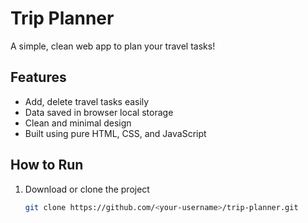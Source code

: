# Trip Planner

A simple, clean web app to plan your travel tasks!

## Features
- Add, delete travel tasks easily
- Data saved in browser local storage
- Clean and minimal design
- Built using pure HTML, CSS, and JavaScript

##  How to Run
1. Download or clone the project  
   ```bash
   git clone https://github.com/<your-username>/trip-planner.git
